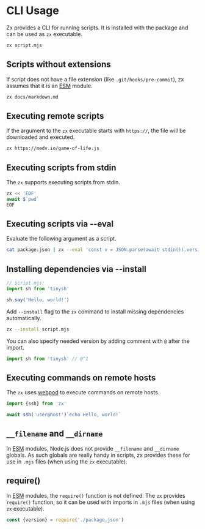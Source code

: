 # CLI Usage

Zx provides a CLI for running scripts. It is installed with the package and can be used as `zx` executable.

```sh
zx script.mjs
```

## Scripts without extensions

If script does not have a file extension (like `.git/hooks/pre-commit`), zx
assumes that it is
an [ESM](https://nodejs.org/api/modules.html#modules_module_createrequire_filename)
module.

```bash
zx docs/markdown.md
```

## Executing remote scripts

If the argument to the `zx` executable starts with `https://`, the file will be
downloaded and executed.

```bash
zx https://medv.io/game-of-life.js
```

## Executing scripts from stdin

The `zx` supports executing scripts from stdin.

```js
zx << 'EOF'
await $`pwd`
EOF
```

## Executing scripts via --eval

Evaluate the following argument as a script.

```bash
cat package.json | zx --eval 'const v = JSON.parse(await stdin()).version; echo(v)'
```

## Installing dependencies via --install

```js
// script.mjs:
import sh from 'tinysh'

sh.say('Hello, world!')
```

Add `--install` flag to the `zx` command to install missing dependencies
automatically.

```bash
zx --install script.mjs
```

You can also specify needed version by adding comment with `@` after
the import.

```js
import sh from 'tinysh' // @^1
```

## Executing commands on remote hosts

The `zx` uses [webpod](https://github.com/webpod/webpod) to execute commands on
remote hosts.

```js
import {ssh} from 'zx'

await ssh('user@host')`echo Hello, world!`
```

## `__filename` and `__dirname`

In [ESM](https://nodejs.org/api/esm.html) modules, Node.js does not provide
`__filename` and `__dirname` globals. As such globals are really handy in scripts,
zx provides these for use in `.mjs` files (when using the `zx` executable).

## require()

In [ESM](https://nodejs.org/api/modules.html#modules_module_createrequire_filename)
modules, the `require()` function is not defined.
The `zx` provides `require()` function, so it can be used with imports in `.mjs`
files (when using `zx` executable).

```js
const {version} = require('./package.json')
```
